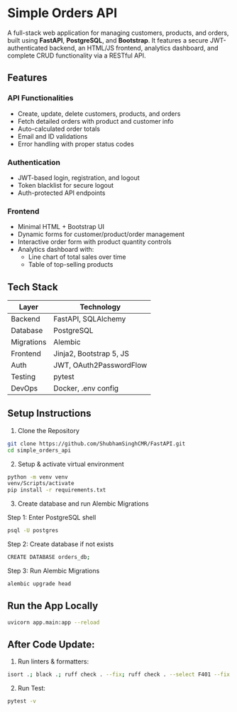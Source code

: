 # Simple Orders API

A full-stack web application for managing customers, products, and orders, built using **FastAPI**, **PostgreSQL**, and **Bootstrap**. It features a secure JWT-authenticated backend, an HTML/JS frontend, analytics dashboard, and complete CRUD functionality via a RESTful API.


## Features

### API Functionalities
- Create, update, delete customers, products, and orders
- Fetch detailed orders with product and customer info
- Auto-calculated order totals
- Email and ID validations
- Error handling with proper status codes

### Authentication
- JWT-based login, registration, and logout
- Token blacklist for secure logout
- Auth-protected API endpoints

### Frontend
- Minimal HTML + Bootstrap UI
- Dynamic forms for customer/product/order management
- Interactive order form with product quantity controls
- Analytics dashboard with:
  - Line chart of total sales over time
  - Table of top-selling products



## Tech Stack

| Layer      | Technology              |
|------------|-------------------------|
| Backend    | FastAPI, SQLAlchemy     |
| Database   | PostgreSQL              |
| Migrations | Alembic                 |
| Frontend   | Jinja2, Bootstrap 5, JS |
| Auth       | JWT, OAuth2PasswordFlow |
| Testing    | pytest                  |
| DevOps     | Docker, .env config     |



## Setup Instructions

1. Clone the Repository
```bash
git clone https://github.com/ShubhamSinghCMR/FastAPI.git
cd simple_orders_api
```

2. Setup & activate virtual environment
 ```bash
 python -m venv venv
 venv/Scripts/activate
 pip install -r requirements.txt
```

3. Create database and run Alembic Migrations

Step 1: Enter PostgreSQL shell
```bash
psql -U postgres
```

Step 2: Create database if not exists
```bash
CREATE DATABASE orders_db;
```

Step 3: Run Alembic Migrations
```bash
alembic upgrade head
```

## Run the App Locally
```bash
uvicorn app.main:app --reload
```

## After Code Update:
1. Run linters & formatters:
```bash
isort .; black .; ruff check . --fix; ruff check . --select F401 --fix
```

2. Run Test:
```bash
pytest -v
```
